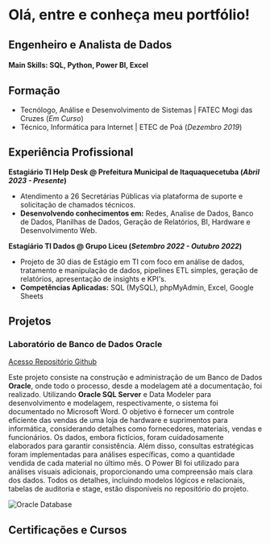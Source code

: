# Olá, entre e conheça meu portfólio!

## Engenheiro e Analista de Dados

#### Main Skills: SQL, Python, Power BI, Excel

## Formação
- Tecnólogo, Análise e Desenvolvimento de Sistemas | FATEC Mogi das Cruzes (_Em Curso_)								       		
- Técnico, Informática para Internet	| ETEC de Poá (_Dezembro 2019_)	 			        		

## Experiência Profissional
**Estagiário TI Help Desk @ Prefeitura Municipal de Itaquaquecetuba (_Abril 2023 - Presente_)**
- Atendimento a 26 Secretárias Públicas via plataforma de suporte e
solicitação de chamados técnicos.
- **Desenvolvendo conhecimentos em:** Redes, Analise de Dados, Banco
de Dados, Planilhas de Dados, Geração de Relatórios, BI, Hardware e
Desenvolvimento Web.

**Estagiário TI Dados @ Grupo Liceu (_Setembro 2022 - Outubro 2022_)**
- Projeto de 30 dias de Estágio em TI com foco em análise de dados,
tratamento e manipulação de dados, pipelines ETL simples, geração de
relatórios, apresentação de insights e KPI's.
- **Competências Aplicadas:** SQL (MySQL), phpMyAdmin, Excel, Google
Sheets

## Projetos
### Laboratório de Banco de Dados Oracle
[Acesso Repositório Github](https://github.com/caioypaulino/Lab-Banco-de-Dados)

Este projeto consiste na construção e administração de um Banco de Dados **Oracle**, onde todo o processo, desde a modelagem até a documentação, foi realizado. Utilizando **Oracle SQL Server** e Data Modeler para desenvolvimento e modelagem, respectivamente, o sistema foi documentado no Microsoft Word. O objetivo é fornecer um controle eficiente das vendas de uma loja de hardware e suprimentos para informática, considerando detalhes como fornecedores, materiais, vendas e funcionários. Os dados, embora fictícios, foram cuidadosamente elaborados para garantir consistência. Além disso, consultas estratégicas foram implementadas para análises específicas, como a quantidade vendida de cada material no último mês. O Power BI foi utilizado para análises visuais adicionais, proporcionando uma compreensão mais clara dos dados. Todos os detalhes, incluindo modelos lógicos e relacionais, tabelas de auditoria e stage, estão disponíveis no repositório do projeto.

![Oracle Database](/assets/img/Oracle.jpeg)

## Certificações e Cursos